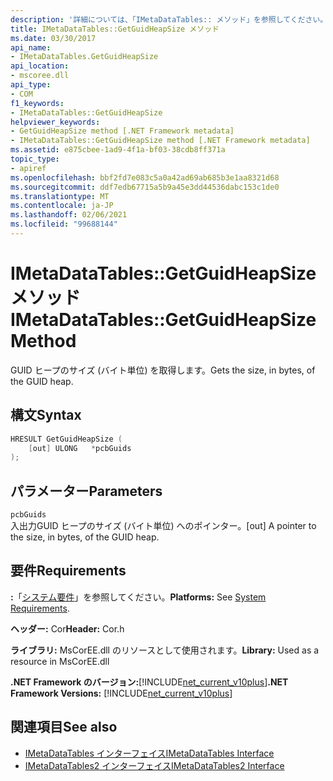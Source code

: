 ```yaml
---
description: '詳細については、「IMetaDataTables:: メソッド」を参照してください。'
title: IMetaDataTables::GetGuidHeapSize メソッド
ms.date: 03/30/2017
api_name:
- IMetaDataTables.GetGuidHeapSize
api_location:
- mscoree.dll
api_type:
- COM
f1_keywords:
- IMetaDataTables::GetGuidHeapSize
helpviewer_keywords:
- GetGuidHeapSize method [.NET Framework metadata]
- IMetaDataTables::GetGuidHeapSize method [.NET Framework metadata]
ms.assetid: e875cbee-1ad9-4f1a-bf03-38cdb8ff371a
topic_type:
- apiref
ms.openlocfilehash: bbf2fd7e083c5a0a42ad69ab685b3e1aa8321d68
ms.sourcegitcommit: ddf7edb67715a5b9a45e3dd44536dabc153c1de0
ms.translationtype: MT
ms.contentlocale: ja-JP
ms.lasthandoff: 02/06/2021
ms.locfileid: "99688144"
---
```

# <a name="imetadatatablesgetguidheapsize-method"></a><span data-ttu-id="1e243-103">IMetaDataTables::GetGuidHeapSize メソッド</span><span class="sxs-lookup"><span data-stu-id="1e243-103">IMetaDataTables::GetGuidHeapSize Method</span></span>

<span data-ttu-id="1e243-104">GUID ヒープのサイズ (バイト単位) を取得します。</span><span class="sxs-lookup"><span data-stu-id="1e243-104">Gets the size, in bytes, of the GUID heap.</span></span>  
  
## <a name="syntax"></a><span data-ttu-id="1e243-105">構文</span><span class="sxs-lookup"><span data-stu-id="1e243-105">Syntax</span></span>  
  
```cpp  
HRESULT GetGuidHeapSize (  
    [out] ULONG   *pcbGuids  
);  
```  
  
## <a name="parameters"></a><span data-ttu-id="1e243-106">パラメーター</span><span class="sxs-lookup"><span data-stu-id="1e243-106">Parameters</span></span>  

 `pcbGuids`  
 <span data-ttu-id="1e243-107">入出力GUID ヒープのサイズ (バイト単位) へのポインター。</span><span class="sxs-lookup"><span data-stu-id="1e243-107">[out] A pointer to the size, in bytes, of the GUID heap.</span></span>  
  
## <a name="requirements"></a><span data-ttu-id="1e243-108">要件</span><span class="sxs-lookup"><span data-stu-id="1e243-108">Requirements</span></span>  

 <span data-ttu-id="1e243-109">**:**「[システム要件](../../get-started/system-requirements.md)」を参照してください。</span><span class="sxs-lookup"><span data-stu-id="1e243-109">**Platforms:** See [System Requirements](../../get-started/system-requirements.md).</span></span>  
  
 <span data-ttu-id="1e243-110">**ヘッダー:** Cor</span><span class="sxs-lookup"><span data-stu-id="1e243-110">**Header:** Cor.h</span></span>  
  
 <span data-ttu-id="1e243-111">**ライブラリ:** MsCorEE.dll のリソースとして使用されます。</span><span class="sxs-lookup"><span data-stu-id="1e243-111">**Library:** Used as a resource in MsCorEE.dll</span></span>  
  
 <span data-ttu-id="1e243-112">**.NET Framework のバージョン:**[!INCLUDE[net_current_v10plus](../../../../includes/net-current-v10plus-md.md)]</span><span class="sxs-lookup"><span data-stu-id="1e243-112">**.NET Framework Versions:** [!INCLUDE[net_current_v10plus](../../../../includes/net-current-v10plus-md.md)]</span></span>  
  
## <a name="see-also"></a><span data-ttu-id="1e243-113">関連項目</span><span class="sxs-lookup"><span data-stu-id="1e243-113">See also</span></span>

- [<span data-ttu-id="1e243-114">IMetaDataTables インターフェイス</span><span class="sxs-lookup"><span data-stu-id="1e243-114">IMetaDataTables Interface</span></span>](imetadatatables-interface.md)
- [<span data-ttu-id="1e243-115">IMetaDataTables2 インターフェイス</span><span class="sxs-lookup"><span data-stu-id="1e243-115">IMetaDataTables2 Interface</span></span>](imetadatatables2-interface.md)
